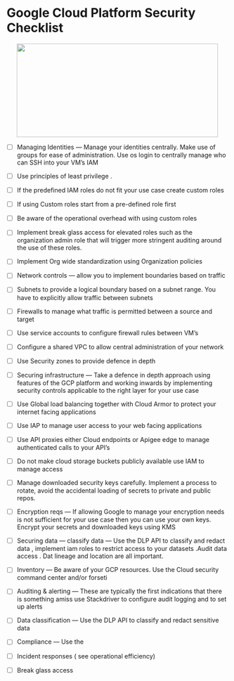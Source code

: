 # Google Cloud Platform Security Checklist

<p align="center">

<img src="https://external-content.duckduckgo.com/iu/?u=https%3A%2F%2Fwww.em360tech.com%2Fwp-content%2Fuploads%2F2017%2F09%2Fgoogle-cloud-platform.png&f=1&nofb=1" width=458 height=213>


</p>



- [ ] Managing Identities — Manage your identities centrally. Make use of groups for ease of administration. Use os login to centrally manage who can SSH into your VM’s
IAM

- [ ] Use principles of least privilege .

- [ ] If the predefined IAM roles do not fit your use case create custom roles

- [ ] If using Custom roles start from a pre-defined role first

- [ ] Be aware of the operational overhead with using custom roles

- [ ] Implement break glass access for elevated roles such as the organization admin role that will trigger more stringent auditing around the use of these roles.

- [ ] Implement Org wide standardization using Organization policies

- [ ] Network controls — allow you to implement boundaries based on traffic

- [ ] Subnets to provide a logical boundary based on a subnet range. You have to explicitly allow traffic between subnets

- [ ] Firewalls to manage what traffic is permitted between a source and target

- [ ] Use service accounts to configure firewall rules between VM’s

- [ ] Configure a shared VPC to allow central administration of your network

- [ ] Use Security zones to provide defence in depth

- [ ] Securing infrastructure — Take a defence in depth approach using features of the GCP platform and working inwards by implementing security controls applicable to the right layer for your use case

- [ ] Use Global load balancing together with Cloud Armor to protect your internet facing applications

- [ ] Use IAP to manage user access to your web facing applications

- [ ] Use API proxies either Cloud endpoints or Apigee edge to manage authenticated calls to your API’s

- [ ] Do not make cloud storage buckets publicly available use IAM to manage access

- [ ] Manage downloaded security keys carefully. Implement a process to rotate, avoid the accidental loading of secrets to private and public repos.

- [ ] Encryption reqs — If allowing Google to manage your encryption needs is not sufficient for your use case then you can use your own keys. Encrypt your secrets and downloaded keys using KMS

- [ ] Securing data — classify data — Use the DLP API to classify and redact data , implement iam roles to restrict access to your datasets .Audit data access . Dat lineage and location are all important.

- [ ] Inventory — Be aware of your GCP resources. Use the Cloud security command center and/or forseti

- [ ] Auditing & alerting — These are typically the first indications that there is something amiss use Stackdriver to configure audit logging and to set up alerts

- [ ] Data classification — Use the DLP API to classify and redact sensitive data

- [ ] Compliance — Use the

- [ ] Incident responses ( see operational efficiency)

- [ ] Break glass access

